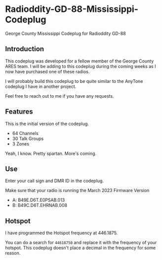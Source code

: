 # Radioddity-GD-88-Mississippi-Codeplug
 George County Mississippi Codeplug for Radioddity GD-88

## Introduction
This codeplug was developed for a fellow member of the George County ARES team. I will be adding to this codeplug during the coming weeks as I now have purchased one of these radios.

I will probably build this codeplug to be quite similar to the AnyTone codeplug I have in another project.

Feel free to reach out to me if you have any requests.

## Features
This is the initial version of the codeplug.
 - 64 Channels
 - 30 Talk Groups
 - 3 Zones
 
 Yeah, I know. Pretty spartan. More's coming.
 
## Use
Enter your call sign and DMR ID in the codeplug.

Make sure that your radio is running the March 2023 Firmware Version
- A: B49E.D6T.E0PSAB.013
- B: B49C.D6T.EHRNAB.008

## Hotspot
I have programmed the Hotspot frequency at 446.1875.

You can do a search for `44618750` and replace it with the frequency of your hotspot. This codeplug doesn't place a decimal in the frequency for some reason.


